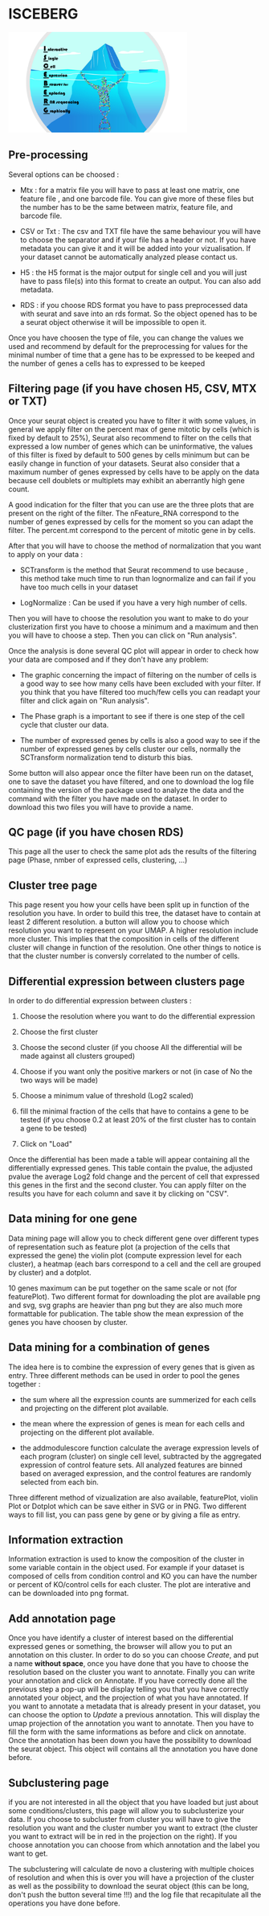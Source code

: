 # ISCEBERG 

<img src=application/www/iceberg2.png height="200">

## Pre-processing

Several options can be choosed : 

- Mtx : for a matrix file you will have to pass at least one matrix, one feature file , and one barcode file. You can give more of these files but the number has to be the same between matrix, feature file, and barcode file.

- CSV or Txt : The csv and TXT file have the same behaviour you will have to choose the separator and if your file has a header or not. If you have metadata you can give it and it will be added into your vizualisation. If your dataset cannot be automatically analyzed please contact us. 

- H5 : the H5 format is the major output for single cell and you will just have to pass file(s) into this format to create an output. You can also add metadata.

- RDS : if you choose RDS format you have to pass preprocessed data with seurat and save into an rds format. So the object opened has to be a seurat object otherwise it will be impossible to open it.

Once you have choosen the type of file, you can change the values we used and recommend by default for the preprocessing for values for the minimal number of time that a gene has to be expressed to be keeped and the number of genes a cells has to expressed to be keeped 

## Filtering page (if you have chosen H5, CSV, MTX or TXT)

Once your seurat object is created you have to filter it with some values, in general we apply filter on the percent max of gene mitotic by cells (which is fixed by default to 25%), Seurat also recommend to filter on the cells that expressed a low number of genes which can be uninformative, the values of this filter is fixed by default to 500 genes by cells minimum but can be easily change in function of your datasets. Seurat also consider that a maximum number of genes expressed by cells have to be apply on the data because cell doublets or multiplets may exhibit an aberrantly high gene count.

A good indication for the filter that you can use are the three plots that are present on the right of the filter. The nFeature_RNA correspond to the number of genes expressed by cells for the moment so you can adapt the filter. The percent.mt correspond to the percent of mitotic gene in by cells. 

After that you will have to choose the method of normalization that you want to apply on your data : 

- SCTransform is the method that Seurat recommend to use because , this method take much time to run than lognormalize and can fail if you have too much cells in your dataset

- LogNormalize : Can be used if you have a very high number of cells. 

Then you will have to choose the resolution you want to make to do your clusterization first you have to choose a minimum and a maximum and then you will have to choose a step. Then you can click on "Run analysis". 

Once the analysis is done several QC plot will appear in order to check how your data are composed and if they don't have any problem: 

- The graphic concerning the impact of filtering on the number of cells is a good way to see how many cells have been excluded with your filter. If you think that you have filtered too much/few cells you can readapt your filter and click again on "Run analysis". 

- The Phase graph is a important to see if there is one step of the cell cycle that cluster our data.

- The number of expressed genes by cells is also a good way to see if the number of expressed genes by cells cluster our cells, normally the SCTransform normalization tend to disturb this bias. 

Some button will also appear once the filter have been run on the dataset, one to save the dataset you have filtered, and one to download the log file containing the version of the package used to analyze the data and the command with the filter you have made on the dataset. In order to download this two files you will have to provide a name.

## QC page (if you have chosen RDS)
 
This page all the user to check the same plot ads the results of the filtering page (Phase, nmber of expressed cells, clustering, ...)

## Cluster tree page

This page resent you how your cells have been split up in function of the resolution you have. In order to build this tree, the dataset have to contain at least 2 different resolution. a button will allow you to choose which resolution you want to represent on your UMAP. A higher resolution include more cluster. This implies that the composition in cells of the different cluster will change in function of the resolution. 
One other things to notice is that the cluster number is conversly correlated to the number of cells. 

## Differential expression between clusters page

In order to do differential expression between clusters :

1. Choose the resolution where you want to do the differential expression

2. Choose the first cluster

3. Choose the second cluster (if you choose All the differential will be made against all clusters grouped)

4. Choose if you want only the positive markers or not (in case of No the two ways will be made)

5. Choose a minimum value of threshold (Log2 scaled)

6. fill the minimal fraction of the cells that have to contains a gene to be tested (if you choose 0.2 at least 20% of the first cluster has to contain a gene to be tested)

7. Click on "Load"

Once the differential has been made a table will appear containing all the differentially expressed genes. This table contain the pvalue, the adjusted pvalue the average Log2 fold change and the percent of cell that expressed this genes in the first and the second cluster. You can apply filter on the results you have for each column and save it by clicking on "CSV".

## Data mining for one gene 

Data mining page will allow you to check different gene over different types of representation such as feature plot (a projection of the cells that expressed the gene) the violin plot (compute expression level for each cluster), a heatmap (each bars correspond to a cell and the cell are grouped by cluster) and a dotplot. 

10 genes maximum can be put together on the same scale or not (for featurePlot). Two different format for downloading the plot are available png and svg, svg graphs are heavier than png but they are also much more formattable for publication. The table show the mean expression of the genes you have choosen by cluster.

## Data mining for a combination of genes

The idea here is to combine the expression of every genes that is given as entry. Three different methods can be used in order to pool the genes together :
- the sum where all the expression counts are summerized for each cells and projecting on the different plot available. 

- the mean where the expression of genes is mean for each cells and projecting on the different plot available.

- the addmodulescore function calculate the average expression levels of each program (cluster) on single cell level, subtracted by the aggregated expression of control feature sets. All analyzed features are binned based on averaged expression, and the control features are randomly selected from each bin.

Three different method of vizualization are also available, featurePlot, violin Plot or Dotplot which can be save either in SVG or in PNG. Two different ways to fill list, you can pass gene by gene or by giving a file as entry. 

## Information extraction

Information extraction is used to know the composition of the cluster in some variable contain in the object used. For example if your dataset is composed of cells from condition control and KO you can have the number or percent of KO/control cells for each cluster. The plot are interative and can be downloaded into png format. 

## Add annotation page 

Once you have identify a cluster of interest based on the differential expressed genes or something, the browser will allow you to put an annotation on this cluster. In order to do so you can choose *Create*, and put a name **without space**, once you have done that you have to choose the resolution based on the cluster you want to annotate. Finally you can write your annotation and click on Annotate. If you have correctly done all the previous step a pop-up will be display telling you that you have correctly annotated your object, and the projection of what you have annotated. 
If you want to annotate a metadata that is already present in your dataset, you can choose the option to *Update* a previous annotation. This will display the umap projection of the annotation you want to annotate. Then you have to fill the form with the same informations as before and click on annotate. 
Once the annotation has been down you have the possibility to download the seurat object. This object will contains all the annotation you have done before. 

## Subclustering page 

if you are not interested in all the object that you have loaded but just about some conditions/clusters, this page will allow you to subclusterize your data. If you choose to subcluster from cluster you will have to give the resolution you want and the cluster number you want to extract (the cluster you want to extract will be in red in the projection on the right). If you choose annotation you can choose from which annotation and the label you want to get.  

The subclustering will calculate de novo a clustering with multiple choices of resolution and when this is over you will have a projection of the cluster as well as the possibility to download the seurat object (this can be long, don't push the button several time !!!) and the log file that recapitulate all the operations you have done before.

